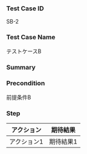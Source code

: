 ### Test Case ID
SB-2

### Test Case Name
テストケースB

### Summary


### Precondition
前提条件B

### Step
|  アクション |  期待結果  |
| ---- | ---- |
|  アクション1  |  期待結果1  |
